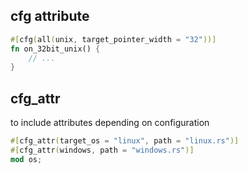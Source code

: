 ## cfg attribute

```rust
#[cfg(all(unix, target_pointer_width = "32"))]
fn on_32bit_unix() {
    // ...
}
```

## cfg_attr

to include attributes depending on configuration

```rust
#[cfg_attr(target_os = "linux", path = "linux.rs")]
#[cfg_attr(windows, path = "windows.rs")]
mod os;
```
